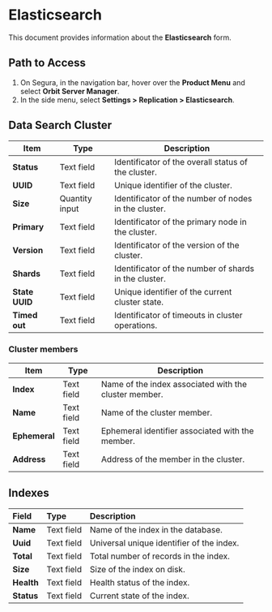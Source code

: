 # Elasticsearch

This document provides information about the **Elasticsearch** form.

## Path to Access

1. On Segura, in the navigation bar, hover over the **Product Menu** and select **Orbit Server Manager**.  
2. In the side menu, select **Settings \> Replication \> Elasticsearch**.

## Data Search Cluster

| Item | Type | Description |
| ----- | ----- | ----- |
| **Status** | Text field | Identificator of the overall status of the cluster. |
| **UUID** | Text field | Unique identifier of the cluster. |
| **Size** | Quantity input | Identificator of the number of nodes in the cluster. |
| **Primary** | Text field | Identificator of the primary node in the cluster. |
| **Version** | Text field | Identificator of the version of the cluster. |
| **Shards** | Text field | Identificator of the number of shards in the cluster. |
| **State UUID** | Text field | Unique identifier of the current cluster state. |
| **Timed out** | Text field | Identificator of timeouts in cluster operations. |

### Cluster members

| Item | Type | Description |
| ----- | ----- | ----- |
| **Index** | Text field | Name of the index associated with the cluster member. |
| **Name** | Text field | Name of the cluster member. |
| **Ephemeral** | Text field | Ephemeral identifier associated with the member. |
| **Address** | Text field | Address of the member in the cluster. |

## Indexes

| Field | Type | Description |
| :---- | :---- | :---- |
| **Name** | Text field | Name of the index in the database. |
| **Uuid** | Text field | Universal unique identifier of the index. |
| **Total** | Text field | Total number of records in the index. |
| **Size** | Text field | Size of the index on disk. |
| **Health** | Text field | Health status of the index. |
| **Status** | Text field | Current state of the index. |


